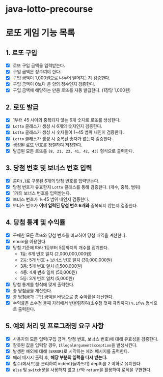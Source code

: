 # java-lotto-precourse


# 로또 게임 기능 목록

## 1. 로또 구입
- [x] 로또 구입 금액을 입력받는다.
- [x] 구입 급액은 정수여야 한다. 
- [x] 구입 금액이 1,000원으로 나누어 떨어지는지 검증한다.
- [x] 구입 금액이 0보다 큰 양의 정수인지 검증한다.
- [x] 구입 금액에 해당하는 만큼 로또를 자동 발급한다. (1장당 1,000원)

## 2. 로또 발급
- [x] 1부터 45 사이의 중복되지 않는 6개 숫자로 로또를 생성한다.
- [x] `Lotto` 클래스가 생성 시 6개의 숫자인지 검증한다.
- [x] `Lotto` 클래스가 생성 시 숫자들이 1~45 범위 내인지 검증한다.
- [x] `Lotto` 클래스가 생성 시 중복된 숫자가 없는지 검증한다.
- [x] 생성된 로또 번호를 정렬하여 저장한다.
- [x] 발급된 모든 로또를 `[8, 21, 23, 41, 42, 43]` 형식으로 출력한다.

## 3. 당첨 번호 및 보너스 번호 입력
- [x] 콤마(`,`)로 구분된 6개의 당첨 번호를 입력받는다.
- [x] 당첨 번호가 유효한지 `Lotto` 클래스를 통해 검증한다. (개수, 중복, 범위)
- [x] 1개의 보너스 번호를 입력받는다.
- [x] 보너스 번호가 1~45 범위 내인지 검증한다.
- [x] 보너스 번호가 **이미 입력된 당첨 번호 6개와** 중복되지 않는지 검증한다.

## 4. 당첨 통계 및 수익률
- [x] 구매한 모든 로또와 당첨 번호를 비교하여 당첨 내역을 계산한다.
- [x] enum을 이용한다.
- [x] 당첨 기준에 따라 1등부터 5등까지의 개수를 집계한다.
    - 1등: 6개 번호 일치 (2,000,000,000원)
    - 2등: 5개 번호 + 보너스 번호 일치 (30,000,000원)
    - 3등: 5개 번호 일치 (1,500,000원)
    - 4등: 4개 번호 일치 (50,000원)
    - 5등: 3개 번호 일치 (5,000원)
- [x] 당첨 통계를 형식에 맞게 출력한다.
- [x] 총 당첨금을 계산한다.
- [x] 총 당첨금과 구입 금액을 바탕으로 총 수익률을 계산한다.
- [x] 수익률은 소수점 둘째 자리에서 반올림하여(소수점 첫째 자리까지) `%.1f%%` 형식으로 출력한다.

## 5. 예외 처리 및 프로그래밍 요구 사항
- [x] 사용자의 모든 입력(구입 금액, 당첨 번호, 보너스 번호)에 대해 유효성을 검증한다.
- [x] 잘못된 값을 입력할 경우, `IllegalArgumentException`을 발생시킨다.
- [x] 발생한 예외에 대해 `[ERROR]`로 시작하는 에러 메시지를 출력한다.
- [x] 에러 메시지 출력 후, **해당 부분의 입력을 다시 받는다.**
- [x] 함수(메서드)를 분리하여 indent(들여쓰기) depth를 2 이하로 유지한다.
- [x] `else` 및 `switch`문을 사용하지 않고 `if`와 `return`을 활용하여 로직을 구현한다.
